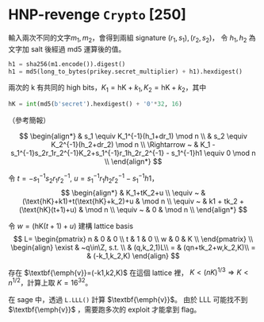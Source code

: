 # HNP-revenge  `Crypto` [250]

輸入兩次不同的文字$m_1,m_2$，會得到兩組 signature $(r_1,s_1),(r_2,s_2)$，
令 $h_1, h_2$ 為文字加 salt 後經過 md5 運算後的值。

```python
h1 = sha256(m1.encode()).digest()
h1 = md5(long_to_bytes(prikey.secret_multiplier) + h1).hexdigest()
```

兩次的 k 有共同的 high bits，$K_1=\text{hK}+k_1,K_2=\text{hK}+k_2$，其中 
```python
hK = int(md5(b'secret').hexdigest() + '0'*32, 16)
```

（參考簡報）

$$
\begin{align*}
& s_1 \equiv K_1^{-1}(h_1+dr_1) \mod n \\
& s_2 \equiv K_2^{-1}(h_2+dr_2) \mod n \\
\Rightarrow ~ & K_1 - s_1^{-1}s_2r_1r_2^{-1}K_2+s_1^{-1}r_1h_2r_2^{-1} - s_1^{-1}h1 \equiv 0 \mod n \\
\end{align*}
$$

令 $t=-s_1^{-1}s_2r_1r_2^{-1},~u=s_1^{-1}r_1h_2r_2^{-1} - s_1^{-1}h1$，
$$
\begin{align*}
& K_1+tK_2+u \\
\equiv ~ & (\text{hK}+k1)+t(\text{hK}+k_2)+u & \mod n \\
\equiv ~ & k1 + tk_2 + (\text{hK}(t+1)+u) & \mod n \\
\equiv ~ & 0 & \mod n \\
\end{align*}
$$

令 $w=(\text{hK}(t+1)+u)$
建構 lattice basis
$$
L=
\begin{pmatrix}
n & 0 & 0 \\
t & 1 & 0 \\
w & 0 & K \\
\end{pmatrix} \\
\begin{align}
\exist & ~q\in\Z, s.t. \\
& (q,k_2,1)L\\
= & (qn+tk_2+w,k_2,K)\\
= & (-k_1,k_2,K)
\end{align}
$$

存在 $\textbf{\emph{v}}=(-k1,k2,K)$ 在這個 lattice 裡，
$K<(nK)^{1/3}\Rightarrow K<n^{1/2}$，計算上取 $K=16^{32}$。

在 sage 中，透過 `L.LLL()` 計算 $\textbf{\emph{v}}$。
由於 LLL 可能找不到 $\textbf{\emph{v}}$ ，需要跑多次的 exploit 才能拿到 flag。

